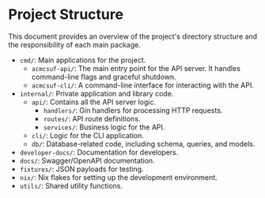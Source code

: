 # Project Structure

This document provides an overview of the project's directory structure and the responsibility of each main package.

- `cmd/`: Main applications for the project.
  - `acmcsuf-api/`: The main entry point for the API server. It handles command-line flags and graceful shutdown.
  - `acmcsuf-cli/`: A command-line interface for interacting with the API.
- `internal/`: Private application and library code.
  - `api/`: Contains all the API server logic.
    - `handlers/`: Gin handlers for processing HTTP requests.
    - `routes/`: API route definitions.
    - `services/`: Business logic for the API.
  - `cli/`: Logic for the CLI application.
  - `db/`: Database-related code, including schema, queries, and models.
- `developer-docs/`: Documentation for developers.
- `docs/`: Swagger/OpenAPI documentation.
- `fixtures/`: JSON payloads for testing.
- `nix/`: Nix flakes for setting up the development environment.
- `utils/`: Shared utility functions.
